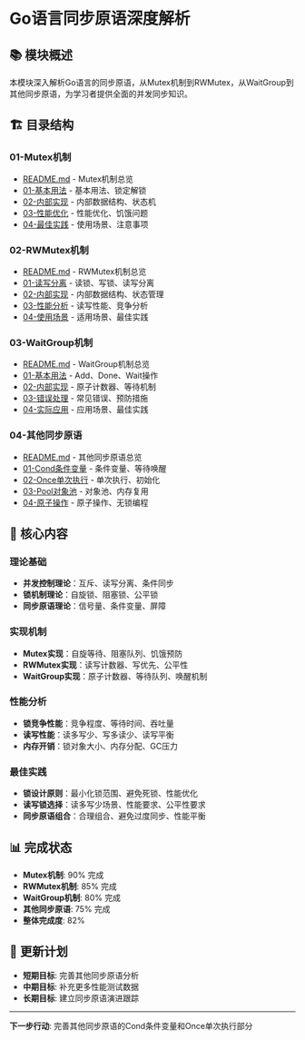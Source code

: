 # Go语言同步原语深度解析

## 📚 **模块概述**

本模块深入解析Go语言的同步原语，从Mutex机制到RWMutex，从WaitGroup到其他同步原语，为学习者提供全面的并发同步知识。

## 🏗️ **目录结构**

### **01-Mutex机制**

- [README.md](01-Mutex机制/README.md) - Mutex机制总览
- [01-基本用法](01-Mutex机制/01-基本用法/) - 基本用法、锁定解锁
- [02-内部实现](01-Mutex机制/02-内部实现/) - 内部数据结构、状态机
- [03-性能优化](01-Mutex机制/03-性能优化/) - 性能优化、饥饿问题
- [04-最佳实践](01-Mutex机制/04-最佳实践/) - 使用场景、注意事项

### **02-RWMutex机制**

- [README.md](02-RWMutex机制/README.md) - RWMutex机制总览
- [01-读写分离](02-RWMutex机制/01-读写分离/) - 读锁、写锁、读写分离
- [02-内部实现](02-RWMutex机制/02-内部实现/) - 内部数据结构、状态管理
- [03-性能分析](02-RWMutex机制/03-性能分析/) - 读写性能、竞争分析
- [04-使用场景](02-RWMutex机制/04-使用场景/) - 适用场景、最佳实践

### **03-WaitGroup机制**

- [README.md](03-WaitGroup机制/README.md) - WaitGroup机制总览
- [01-基本用法](03-WaitGroup机制/01-基本用法/) - Add、Done、Wait操作
- [02-内部实现](03-WaitGroup机制/02-内部实现/) - 原子计数器、等待机制
- [03-错误处理](03-WaitGroup机制/03-错误处理/) - 常见错误、预防措施
- [04-实际应用](03-WaitGroup机制/04-实际应用/) - 应用场景、最佳实践

### **04-其他同步原语**

- [README.md](04-其他同步原语/README.md) - 其他同步原语总览
- [01-Cond条件变量](04-其他同步原语/01-Cond条件变量/) - 条件变量、等待唤醒
- [02-Once单次执行](04-其他同步原语/02-Once单次执行/) - 单次执行、初始化
- [03-Pool对象池](04-其他同步原语/03-Pool对象池/) - 对象池、内存复用
- [04-原子操作](04-其他同步原语/04-原子操作/) - 原子操作、无锁编程

## 🎯 **核心内容**

### **理论基础**

- **并发控制理论**：互斥、读写分离、条件同步
- **锁机制理论**：自旋锁、阻塞锁、公平锁
- **同步原语理论**：信号量、条件变量、屏障

### **实现机制**

- **Mutex实现**：自旋等待、阻塞队列、饥饿预防
- **RWMutex实现**：读写计数器、写优先、公平性
- **WaitGroup实现**：原子计数器、等待队列、唤醒机制

### **性能分析**

- **锁竞争性能**：竞争程度、等待时间、吞吐量
- **读写性能**：读多写少、写多读少、读写平衡
- **内存开销**：锁对象大小、内存分配、GC压力

### **最佳实践**

- **锁设计原则**：最小化锁范围、避免死锁、性能优化
- **读写锁选择**：读多写少场景、性能要求、公平性要求
- **同步原语组合**：合理组合、避免过度同步、性能平衡

## 📊 **完成状态**

- **Mutex机制**: 90% 完成
- **RWMutex机制**: 85% 完成
- **WaitGroup机制**: 80% 完成
- **其他同步原语**: 75% 完成
- **整体完成度**: 82%

## 🔄 **更新计划**

- **短期目标**: 完善其他同步原语分析
- **中期目标**: 补充更多性能测试数据
- **长期目标**: 建立同步原语演进跟踪

---

**下一步行动**: 完善其他同步原语的Cond条件变量和Once单次执行部分
